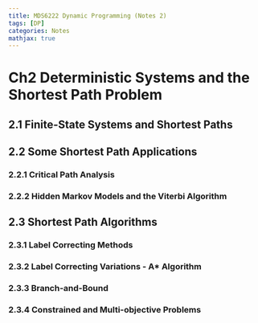 ```yaml
---
title: MDS6222 Dynamic Programming (Notes 2)
tags: [DP]
categories: Notes
mathjax: true
---
```

# Ch2 Deterministic Systems and the Shortest Path Problem

<!--more-->

## 2.1 Finite-State Systems and Shortest Paths

## 2.2 Some Shortest Path Applications

### 2.2.1 Critical Path Analysis

### 2.2.2 Hidden Markov Models and the Viterbi Algorithm

## 2.3 Shortest Path Algorithms

### 2.3.1 Label Correcting Methods

### 2.3.2 Label Correcting Variations - A* Algorithm

### 2.3.3 Branch-and-Bound

### 2.3.4 Constrained and Multi-objective Problems
